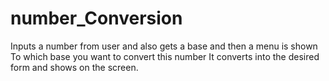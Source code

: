 # number_Conversion

Inputs a number from user and also gets a base and then a menu is shown 
To which base you want to convert this number 
It converts into the desired form and shows on the screen.
